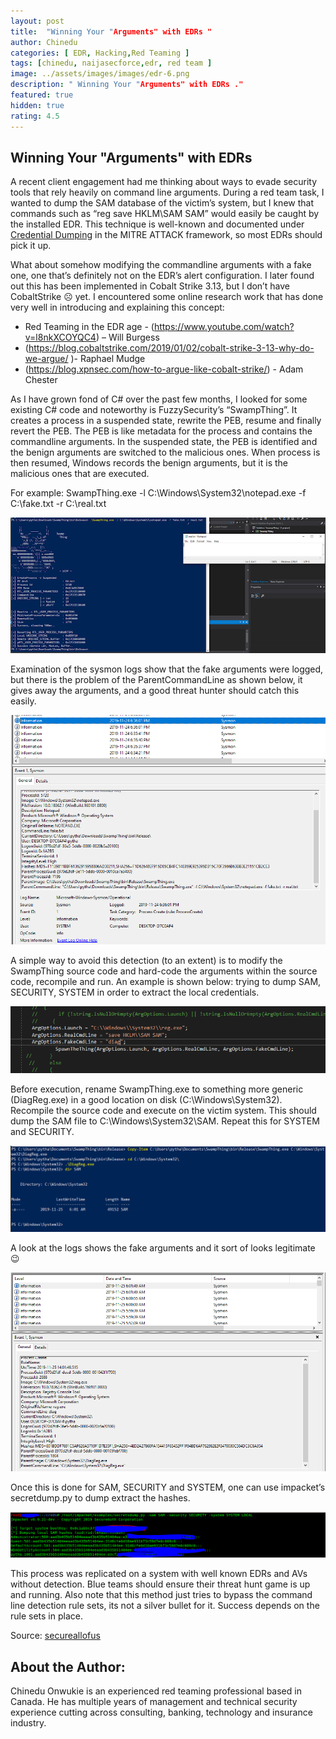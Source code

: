 ```yaml
---
layout: post
title:  "Winning Your "Arguments" with EDRs "
author: Chinedu
categories: [ EDR, Hacking,Red Teaming ]
tags: [chinedu, naijasecforce,edr, red team ]
image: ../assets/images/images/edr-6.png
description: " Winning Your "Arguments" with EDRs ."
featured: true
hidden: true
rating: 4.5
---
```


##  Winning Your "Arguments" with EDRs 

A recent client engagement had me thinking about ways to evade security tools that rely heavily on command line arguments. During a red team task, I wanted to dump the SAM database of the victim’s system, but I knew that commands such as “reg save HKLM\SAM SAM” would easily be caught by the installed EDR. This technique is well-known and documented under [Credential Dumping](https://attack.mitre.org/techniques/T1003/) in the MITRE ATTACK framework, so most EDRs should pick it up.

What about somehow modifying the commandline arguments with a fake one, one that’s definitely not on the EDR’s alert configuration. I later found out this has been implemented in Cobalt Strike 3.13, but I don’t have CobaltStrike ☹ yet. I encountered some online research work that has done very well in introducing and explaining this concept:
* Red Teaming in the EDR age - (https://www.youtube.com/watch?v=l8nkXCOYQC4) – Will Burgess
* (https://blog.cobaltstrike.com/2019/01/02/cobalt-strike-3-13-why-do-we-argue/ )- Raphael Mudge
* (https://blog.xpnsec.com/how-to-argue-like-cobalt-strike/) - Adam Chester

As I have grown fond of C# over the past few months, I looked for some existing C# code and noteworthy is FuzzySecurity’s “SwampThing”. It creates a process in a suspended state, rewrite the PEB, resume and finally revert the PEB. The PEB is like metadata for the process and contains the commandline arguments. In the suspended state, the PEB is identified and the benign arguments are switched to the malicious ones. When process is then resumed, Windows records the benign arguments, but it is the malicious ones that are executed.

For example: SwampThing.exe -l C:\\Windows\\System32\\notepad.exe -f C:\\fake.txt -r C:\\real.txt

![](../assets/images/edr-1.png)

Examination of the sysmon logs show that the fake arguments were logged, but there is the problem of the ParentCommandLine as shown below, it gives away the arguments, and a good threat hunter should catch this easily.

![](../assets/images/edr-2.png)


A simple way to avoid this detection (to an extent) is to modify the SwampThing source code and hard-code the arguments within the source code, recompile and run. An example is shown below: trying to dump SAM, SECURITY, SYSTEM in order to extract the local credentials.

![](../assets/images/edr-3.png)

Before execution, rename SwampThing.exe to something more generic (DiagReg.exe) in a good location on disk (C:\Windows\System32\). Recompile the source code and execute on the victim system. This should dump the SAM file to C:\Windows\System32\SAM. Repeat this for SYSTEM and SECURITY.

![](../assets/images/edr-4.png)

A look at the logs shows the fake arguments and it sort of looks legitimate 😉

![](../assets/images/edr-5.png)

Once this is done for SAM, SECURITY and SYSTEM, one can use impacket’s secretdump.py to dump extract the hashes.

![](../assets/images/edr-6.png)

This process was replicated on a system with well known EDRs and AVs without detection. Blue teams should ensure their threat hunt game is up and running. Also note that this method just tries to bypass the command line detection rule sets, its not a silver bullet for it. Success depends on the rule sets in place.


Source: [secureallofus](https://secureallofus.blogspot.com/2019/11/winning-your-arguments-with-edrs.html)

## About the Author:
Chinedu Onwukie is an experienced red teaming professional based in Canada. He has multiple years of management 
and technical security experience cutting across consulting, banking, technology and insurance industry.

